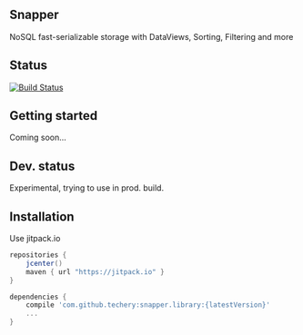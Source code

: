 ## Snapper
NoSQL fast-serializable storage with DataViews, Sorting, Filtering and more
## Status
[![Build Status](https://travis-ci.org/techery/snapper.svg)](https://travis-ci.org/techery/snapper)
## Getting started
Coming soon...
## Dev. status
Experimental, trying to use in prod. build.
## Installation
Use jitpack.io
```groovy
repositories {
    jcenter()
    maven { url "https://jitpack.io" }
}

dependencies {
    compile 'com.github.techery:snapper.library:{latestVersion}'
    ...
}
```
